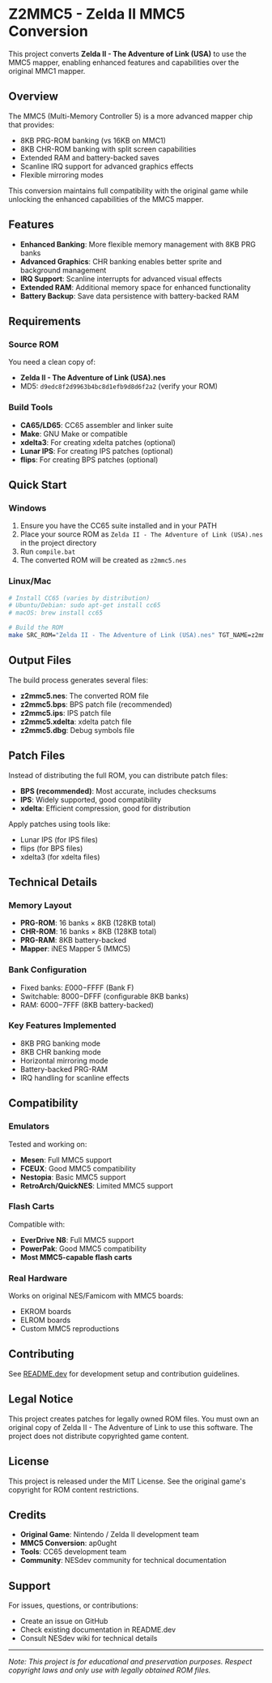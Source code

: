 # Z2MMC5 - Zelda II MMC5 Conversion

This project converts **Zelda II - The Adventure of Link (USA)** to use the MMC5 mapper, enabling enhanced features and capabilities over the original MMC1 mapper.

## Overview

The MMC5 (Multi-Memory Controller 5) is a more advanced mapper chip that provides:
- 8KB PRG-ROM banking (vs 16KB on MMC1)
- 8KB CHR-ROM banking with split screen capabilities
- Extended RAM and battery-backed saves
- Scanline IRQ support for advanced graphics effects
- Flexible mirroring modes

This conversion maintains full compatibility with the original game while unlocking the enhanced capabilities of the MMC5 mapper.

## Features

- **Enhanced Banking**: More flexible memory management with 8KB PRG banks
- **Advanced Graphics**: CHR banking enables better sprite and background management
- **IRQ Support**: Scanline interrupts for advanced visual effects
- **Extended RAM**: Additional memory space for enhanced functionality
- **Battery Backup**: Save data persistence with battery-backed RAM

## Requirements

### Source ROM
You need a clean copy of:
- **Zelda II - The Adventure of Link (USA).nes**
- MD5: `d9edc8f2d9963b4bc8d1efb9d8d6f2a2` (verify your ROM)

### Build Tools
- **CA65/LD65**: CC65 assembler and linker suite
- **Make**: GNU Make or compatible
- **xdelta3**: For creating xdelta patches (optional)
- **Lunar IPS**: For creating IPS patches (optional) 
- **flips**: For creating BPS patches (optional)

## Quick Start

### Windows
1. Ensure you have the CC65 suite installed and in your PATH
2. Place your source ROM as `Zelda II - The Adventure of Link (USA).nes` in the project directory
3. Run `compile.bat`
4. The converted ROM will be created as `z2mmc5.nes`

### Linux/Mac
```bash
# Install CC65 (varies by distribution)
# Ubuntu/Debian: sudo apt-get install cc65
# macOS: brew install cc65

# Build the ROM
make SRC_ROM="Zelda II - The Adventure of Link (USA).nes" TGT_NAME=z2mmc5
```

## Output Files

The build process generates several files:

- **z2mmc5.nes**: The converted ROM file
- **z2mmc5.bps**: BPS patch file (recommended)
- **z2mmc5.ips**: IPS patch file  
- **z2mmc5.xdelta**: xdelta patch file
- **z2mmc5.dbg**: Debug symbols file

## Patch Files

Instead of distributing the full ROM, you can distribute patch files:

- **BPS (recommended)**: Most accurate, includes checksums
- **IPS**: Widely supported, good compatibility
- **xdelta**: Efficient compression, good for distribution

Apply patches using tools like:
- Lunar IPS (for IPS files)
- flips (for BPS files)  
- xdelta3 (for xdelta files)

## Technical Details

### Memory Layout
- **PRG-ROM**: 16 banks × 8KB (128KB total)
- **CHR-ROM**: 16 banks × 8KB (128KB total)
- **PRG-RAM**: 8KB battery-backed
- **Mapper**: iNES Mapper 5 (MMC5)

### Bank Configuration
- Fixed banks: $E000-$FFFF (Bank F)
- Switchable: $8000-$DFFF (configurable 8KB banks)
- RAM: $6000-$7FFF (8KB battery-backed)

### Key Features Implemented
- 8KB PRG banking mode
- 8KB CHR banking mode  
- Horizontal mirroring mode
- Battery-backed PRG-RAM
- IRQ handling for scanline effects

## Compatibility

### Emulators
Tested and working on:
- **Mesen**: Full MMC5 support
- **FCEUX**: Good MMC5 compatibility
- **Nestopia**: Basic MMC5 support
- **RetroArch/QuickNES**: Limited MMC5 support

### Flash Carts
Compatible with:
- **EverDrive N8**: Full MMC5 support
- **PowerPak**: Good MMC5 compatibility
- **Most MMC5-capable flash carts**

### Real Hardware
Works on original NES/Famicom with MMC5 boards:
- EKROM boards
- ELROM boards
- Custom MMC5 reproductions

## Contributing

See [README.dev](README.dev) for development setup and contribution guidelines.

## Legal Notice

This project creates patches for legally owned ROM files. You must own an original copy of Zelda II - The Adventure of Link to use this software. The project does not distribute copyrighted game content.

## License

This project is released under the MIT License. See the original game's copyright for ROM content restrictions.

## Credits

- **Original Game**: Nintendo / Zelda II development team
- **MMC5 Conversion**: ap0ught
- **Tools**: CC65 development team
- **Community**: NESdev community for technical documentation

## Support

For issues, questions, or contributions:
- Create an issue on GitHub
- Check existing documentation in README.dev
- Consult NESdev wiki for technical details

---

*Note: This project is for educational and preservation purposes. Respect copyright laws and only use with legally obtained ROM files.*